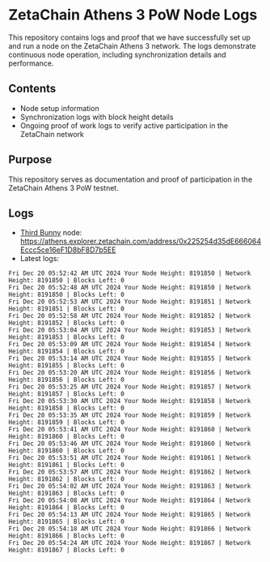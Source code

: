 # ZetaChain Athens 3 PoW Node Logs
This repository contains logs and proof that we have successfully set up and run a node on the ZetaChain Athens 3 network. The logs demonstrate continuous node operation, including synchronization details and performance.

## Contents
- Node setup information
- Synchronization logs with block height details
- Ongoing proof of work logs to verify active participation in the ZetaChain network

## Purpose
This repository serves as documentation and proof of participation in the ZetaChain Athens 3 PoW testnet.

## Logs

- [Third Bunny](https://thirdbunny.xyz/) node: https://athens.explorer.zetachain.com/address/0x225254d35dE666064Eccc5ce16eF1D8bF8D7b5EE
- Latest logs:
```
Fri Dec 20 05:52:42 AM UTC 2024 Your Node Height: 8191850 | Network Height: 8191850 | Blocks Left: 0
Fri Dec 20 05:52:48 AM UTC 2024 Your Node Height: 8191850 | Network Height: 8191850 | Blocks Left: 0
Fri Dec 20 05:52:53 AM UTC 2024 Your Node Height: 8191851 | Network Height: 8191851 | Blocks Left: 0
Fri Dec 20 05:52:58 AM UTC 2024 Your Node Height: 8191852 | Network Height: 8191852 | Blocks Left: 0
Fri Dec 20 05:53:04 AM UTC 2024 Your Node Height: 8191853 | Network Height: 8191853 | Blocks Left: 0
Fri Dec 20 05:53:09 AM UTC 2024 Your Node Height: 8191854 | Network Height: 8191854 | Blocks Left: 0
Fri Dec 20 05:53:14 AM UTC 2024 Your Node Height: 8191855 | Network Height: 8191855 | Blocks Left: 0
Fri Dec 20 05:53:20 AM UTC 2024 Your Node Height: 8191856 | Network Height: 8191856 | Blocks Left: 0
Fri Dec 20 05:53:25 AM UTC 2024 Your Node Height: 8191857 | Network Height: 8191857 | Blocks Left: 0
Fri Dec 20 05:53:30 AM UTC 2024 Your Node Height: 8191858 | Network Height: 8191858 | Blocks Left: 0
Fri Dec 20 05:53:35 AM UTC 2024 Your Node Height: 8191859 | Network Height: 8191859 | Blocks Left: 0
Fri Dec 20 05:53:41 AM UTC 2024 Your Node Height: 8191860 | Network Height: 8191860 | Blocks Left: 0
Fri Dec 20 05:53:46 AM UTC 2024 Your Node Height: 8191860 | Network Height: 8191860 | Blocks Left: 0
Fri Dec 20 05:53:51 AM UTC 2024 Your Node Height: 8191861 | Network Height: 8191861 | Blocks Left: 0
Fri Dec 20 05:53:57 AM UTC 2024 Your Node Height: 8191862 | Network Height: 8191862 | Blocks Left: 0
Fri Dec 20 05:54:02 AM UTC 2024 Your Node Height: 8191863 | Network Height: 8191863 | Blocks Left: 0
Fri Dec 20 05:54:08 AM UTC 2024 Your Node Height: 8191864 | Network Height: 8191864 | Blocks Left: 0
Fri Dec 20 05:54:13 AM UTC 2024 Your Node Height: 8191865 | Network Height: 8191865 | Blocks Left: 0
Fri Dec 20 05:54:18 AM UTC 2024 Your Node Height: 8191866 | Network Height: 8191866 | Blocks Left: 0
Fri Dec 20 05:54:24 AM UTC 2024 Your Node Height: 8191867 | Network Height: 8191867 | Blocks Left: 0
```
